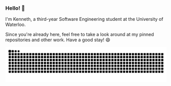 ### Hello! 👋

<!--
Other badges to use:
![Kenneth's GitHub stats](https://github-readme-stats.vercel.app/api?username=KennethRuan&show_icons=true&theme=dracula&bg_color=7c807b00&hide_border=true)
-->

I'm Kenneth, a third-year Software Engineering student at the University of Waterloo.

Since you're already here, feel free to take a look around at my pinned repositories and other work. Have a good stay! 😄

<picture>
  <source media="(prefers-color-scheme: dark)" srcset="https://raw.githubusercontent.com/KennethRuan/KennethRuan/output/github-contribution-grid-snake-dark.svg">
  <source media="(prefers-color-scheme: light)" srcset="https://raw.githubusercontent.com/KennethRuan/KennethRuan/output/github-contribution-grid-snake.svg">
  <img alt="github contribution grid snake animation" src="https://raw.githubusercontent.com/KennethRuan/KennethRuan/output/github-contribution-grid-snake.svg">
</picture>
